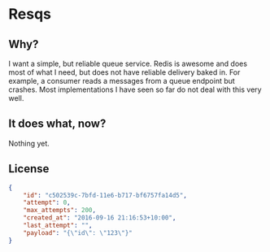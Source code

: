 # Resqs

## Why?

I want a simple, but reliable queue service. Redis is awesome and does
most of what I need, but does not have reliable delivery baked in. For
example, a consumer reads a messages from a queue endpoint but
crashes. Most implementations I have seen so far do not deal with this
very well.

## It does what, now?

Nothing yet.

## License

```json
{
    "id": "c502539c-7bfd-11e6-b717-bf6757fa14d5",
    "attempt": 0,
    "max_attempts": 200,
    "created_at": "2016-09-16 21:16:53+10:00",
    "last_attempt": "",
    "payload": "{\"id\": \"123\"}"
}
```
